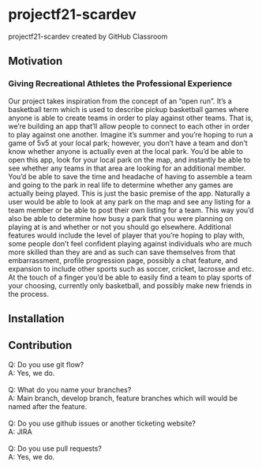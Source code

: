 # projectf21-scardev
projectf21-scardev created by GitHub Classroom


## Motivation
### Giving Recreational Athletes the Professional Experience
Our project takes inspiration from the concept of an “open run”. It’s a basketball term which is used to describe pickup basketball games where anyone is able to create teams in order to play against other teams. That is, we’re building an app that’ll allow people to connect to each other in order to play against one another. Imagine it’s summer and you’re hoping to run a game of 5v5 at your local park; however, you don’t have a team and don’t know whether anyone is actually even at the local park. You’d be able to open this app, look for your local park on the map, and instantly be able to see whether any teams in that area are looking for an additional member. You’d be able to save the time and headache of having to assemble a team and going to the park in real life to determine whether any games are actually being played. This is just the basic premise of the app. Naturally a user would be able to look at any park on the map and see any listing for a team member or be able to post their own listing for a team. This way you’d also be able to determine how busy a park that you were planning on playing at is and whether or not you should go elsewhere. Additional features would include the level of player that you’re hoping to play with, some people don’t feel confident playing against individuals who are much more skilled than they are and as such can save themselves from that embarrassment, profile progression page, possibly a chat feature, and expansion to include other sports such as soccer, cricket, lacrosse and etc. At the touch of a finger you’d be able to easily find a team to play sports of your choosing, currently only basketball, and possibly make new friends in the process. 



## Installation

## Contribution
Q: Do you use git flow?<br /> 
A: Yes, we do.<br />
<br />
Q: What do you name your branches?<br />
A: Main branch, develop branch, feature branches which will would be named after the feature.<br />
<br />
Q: Do you use github issues or another ticketing website?<br />
A: JIRA<br />
<br />
Q: Do you use pull requests?<br /> 
A: Yes, we do.<br />
<br />

## 
